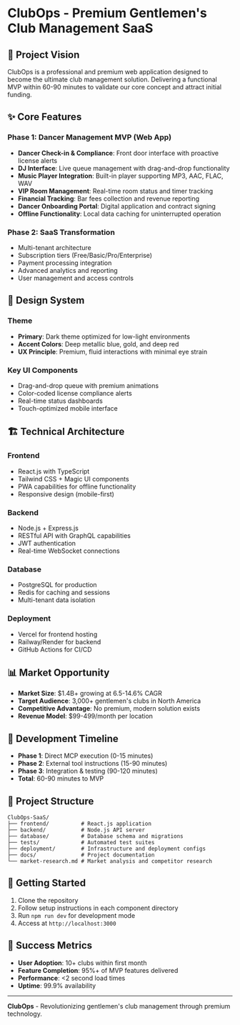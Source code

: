 # ClubOps - Premium Gentlemen's Club Management SaaS

## 🎯 Project Vision
ClubOps is a professional and premium web application designed to become the ultimate club management solution. Delivering a functional MVP within 60-90 minutes to validate our core concept and attract initial funding.

## ✨ Core Features

### Phase 1: Dancer Management MVP (Web App)
- **Dancer Check-in & Compliance**: Front door interface with proactive license alerts
- **DJ Interface**: Live queue management with drag-and-drop functionality
- **Music Player Integration**: Built-in player supporting MP3, AAC, FLAC, WAV
- **VIP Room Management**: Real-time room status and timer tracking
- **Financial Tracking**: Bar fees collection and revenue reporting
- **Dancer Onboarding Portal**: Digital application and contract signing
- **Offline Functionality**: Local data caching for uninterrupted operation

### Phase 2: SaaS Transformation
- Multi-tenant architecture
- Subscription tiers (Free/Basic/Pro/Enterprise)
- Payment processing integration
- Advanced analytics and reporting
- User management and access controls

## 🎨 Design System

### Theme
- **Primary**: Dark theme optimized for low-light environments
- **Accent Colors**: Deep metallic blue, gold, and deep red
- **UX Principle**: Premium, fluid interactions with minimal eye strain

### Key UI Components
- Drag-and-drop queue with premium animations
- Color-coded license compliance alerts
- Real-time status dashboards
- Touch-optimized mobile interface

## 🏗️ Technical Architecture

### Frontend
- React.js with TypeScript
- Tailwind CSS + Magic UI components
- PWA capabilities for offline functionality
- Responsive design (mobile-first)

### Backend
- Node.js + Express.js
- RESTful API with GraphQL capabilities
- JWT authentication
- Real-time WebSocket connections

### Database
- PostgreSQL for production
- Redis for caching and sessions
- Multi-tenant data isolation

### Deployment
- Vercel for frontend hosting
- Railway/Render for backend
- GitHub Actions for CI/CD

## 📊 Market Opportunity
- **Market Size**: $1.4B+ growing at 6.5-14.6% CAGR
- **Target Audience**: 3,000+ gentlemen's clubs in North America
- **Competitive Advantage**: No premium, modern solution exists
- **Revenue Model**: $99-499/month per location

## 🚀 Development Timeline
- **Phase 1**: Direct MCP execution (0-15 minutes)
- **Phase 2**: External tool instructions (15-90 minutes)
- **Phase 3**: Integration & testing (90-120 minutes)
- **Total**: 60-90 minutes to MVP

## 📁 Project Structure
```
ClubOps-SaaS/
├── frontend/          # React.js application
├── backend/           # Node.js API server
├── database/          # Database schema and migrations
├── tests/             # Automated test suites
├── deployment/        # Infrastructure and deployment configs
├── docs/              # Project documentation
└── market-research.md # Market analysis and competitor research
```

## 🔧 Getting Started
1. Clone the repository
2. Follow setup instructions in each component directory
3. Run `npm run dev` for development mode
4. Access at `http://localhost:3000`

## 🎯 Success Metrics
- **User Adoption**: 10+ clubs within first month
- **Feature Completion**: 95%+ of MVP features delivered
- **Performance**: <2 second load times
- **Uptime**: 99.9% availability

---
**ClubOps** - Revolutionizing gentlemen's club management through premium technology.